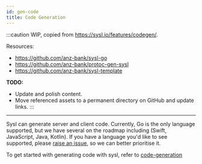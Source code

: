 ```yaml
---
id: gen-code
title: Code Generation
---
```


:::caution
WIP, copied from https://sysl.io/features/codegen/.

Resources: 
- https://github.com/anz-bank/sysl-go 
- https://github.com/anz-bank/protoc-gen-sysl 
- https://github.com/anz-bank/sysl-template

**TODO:**
* Update and polish content.
* Move referenced assets to a permanent directory on GitHub and update links.
:::

---

Sysl can generate server and client code. Currently, Go is the only language supported, but we have several on the roadmap including (Swift, JavaScript, Java, Kotlin). If you have a language you'd like to see supported, please [raise an issue](https://github.com/anz-bank/sysl/issues/new?labels=enhancement&template=feature_request.md), so we can better prioritise it.

To get started with generating code with sysl, refer to [code-generation](/docs/byexample/code-generation/)

